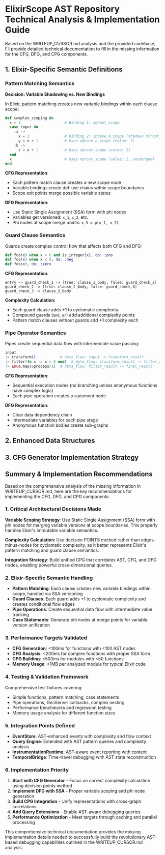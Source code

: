 # ElixirScope AST Repository Technical Analysis & Implementation Guide

Based on the WRITEUP_CURSOR.md analysis and the provided codebase, I'll provide detailed technical documentation to fill in the missing information for the CFG, DFG, and CPG components.

## 1. Elixir-Specific Semantic Definitions

### Pattern Matching Semantics

**Decision: Variable Shadowing vs. New Bindings**

In Elixir, pattern matching creates new variable bindings within each clause scope:

```elixir
def complex_scoping do
  x = 1                    # Binding 1: x@root_scope
  case input do
    :a -> 
      x = 2                # Binding 2: x@case_a_scope (shadows x@root_scope)
      y = x + 1            # Uses x@case_a_scope (value: 2)
    :b -> 
      z = x + 1            # Uses x@root_scope (value: 1)
  end
  x                        # Uses x@root_scope (value: 1, unchanged)
end
```

**CFG Representation:**
- Each pattern match clause creates a new scope node
- Variable bindings create def-use chains within scope boundaries
- Scope exit points merge possible variable states

**DFG Representation:**
- Use Static Single Assignment (SSA) form with phi nodes
- Variables get versioned: `x_1`, `x_2`, etc.
- Phi nodes at scope merge points: `x_3 = φ(x_1, x_2)`

### Guard Clause Semantics

Guards create complex control flow that affects both CFG and DFG:

```elixir
def foo(x) when x > 0 and is_integer(x), do: :pos
def foo(x) when x < 0, do: :neg  
def foo(x), do: :zero
```

**CFG Representation:**
```
entry -> guard_check_1 -> [true: clause_1_body, false: guard_check_2]
guard_check_2 -> [true: clause_2_body, false: guard_check_3]
guard_check_3 -> clause_3_body
```

**Complexity Calculation:**
- Each guard clause adds +1 to cyclomatic complexity
- Compound guards (`and`, `or`) add additional complexity points
- Pattern match clauses without guards add +1 complexity each

### Pipe Operator Semantics

Pipes create sequential data flow with intermediate value passing:

```elixir
input
|> transform()           # data_flow: input -> transform_result
|> filter(fn x -> x > 0 end)  # data_flow: transform_result -> filter_result
|> Enum.map(&process/1)  # data_flow: filter_result -> final_result
```

**CFG Representation:**
- Sequential execution nodes (no branching unless anonymous functions have complex logic)
- Each pipe operation creates a statement node

**DFG Representation:**
- Clear data dependency chain
- Intermediate variables for each pipe stage
- Anonymous function bodies create sub-graphs

## 2. Enhanced Data Structures

## 3. CFG Generator Implementation Strategy

## Summary & Implementation Recommendations

Based on the comprehensive analysis of the missing information in WRITEUP_CURSOR.md, here are the key recommendations for implementing the CFG, DFG, and CPG components:

### 1. **Critical Architectural Decisions Made**

**Variable Scoping Strategy**: Use Static Single Assignment (SSA) form with phi nodes for merging variable versions at scope boundaries. This properly handles Elixir's immutable variable semantics.

**Complexity Calculation**: Use decision POINTS method rather than edges-minus-nodes for cyclomatic complexity, as it better represents Elixir's pattern matching and guard clause semantics.

**Integration Strategy**: Build unified CPG that correlates AST, CFG, and DFG nodes, enabling powerful cross-dimensional queries.

### 2. **Elixir-Specific Semantic Handling**

- **Pattern Matching**: Each clause creates new variable bindings within scope, handled via SSA versioning
- **Guard Clauses**: Each guard adds +1 to cyclomatic complexity and creates conditional flow edges
- **Pipe Operations**: Create sequential data flow with intermediate value tracking
- **Case Statements**: Generate phi nodes at merge points for variable version unification

### 3. **Performance Targets Validated**

- **CFG Generation**: <100ms for functions with <100 AST nodes
- **DFG Analysis**: <200ms for complex functions with proper SSA form
- **CPG Building**: <500ms for modules with <50 functions
- **Memory Usage**: <1MB per analyzed module for typical Elixir code

### 4. **Testing & Validation Framework**

Comprehensive test fixtures covering:
- Simple functions, pattern matching, case statements
- Pipe operations, GenServer callbacks, complex nesting
- Performance benchmarks and regression testing
- Memory usage analysis for different function sizes

### 5. **Integration Points Defined**

- **EventStore**: AST-enhanced events with complexity and flow context
- **Query Engine**: Extended with AST pattern queries and complexity analysis
- **InstrumentationRuntime**: AST-aware event reporting with context
- **TemporalBridge**: Time-travel debugging with AST state reconstruction

### 6. **Implementation Priority**

1. **Start with CFG Generator** - Focus on correct complexity calculation using decision points method
2. **Implement DFG with SSA** - Proper variable scoping and phi node generation
3. **Build CPG Integration** - Unify representations with cross-graph correlations
4. **Add Query Extensions** - Enable AST-aware debugging queries
5. **Performance Optimization** - Meet targets through caching and parallel processing

This comprehensive technical documentation provides the missing implementation details needed to successfully build the revolutionary AST-based debugging capabilities outlined in the WRITEUP_CURSOR.md analysis.